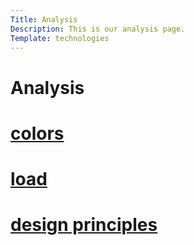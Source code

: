 ```yaml
---
Title: Analysis
Description: This is our analysis page.
Template: technologies
---
```


Analysis
==========================

<div class="tech-box css">
<h1><a href="%base_url%?analysis/01_colors">colors </h1>
</div>
<div class="tech-box git">
<h1><a href="%base_url%?analysis/02_load">load </h1>
</div>
<div class="tech-box php">
<h1><a href="%base_url%?analysis/03_design_principles">design principles </h1>
</div>
